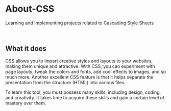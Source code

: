 # About-CSS
Learning and Implementing projects related to Cascading Style Sheets

<br />

## What it does
CSS allows you to impart creative styles and layouts to your websites, making them unique and attractive. With CSS, you can experiment with page layouts, tweak the colors and fonts, add cool effects to images, and so much more. Another excellent CSS feature is that it helps separate the presentation from the structure (HTML) into various files.<br />

To learn this tool, you must possess many skills, including design, coding, and creativity. It takes time to acquire these skills and gain a certain level of mastery over them. 
